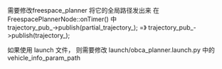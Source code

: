 需要修改freespace_planner 将它的全局路径发出来 在 FreespacePlannerNode::onTimer() 中    
    trajectory_pub_->publish(partial_trajectory_);
    =》
    trajectory_pub_->publish(trajectory_);

如果使用 launch 文件， 则需要修改 launch/obca_planner.launch.py 中的 vehicle_info_param_path
